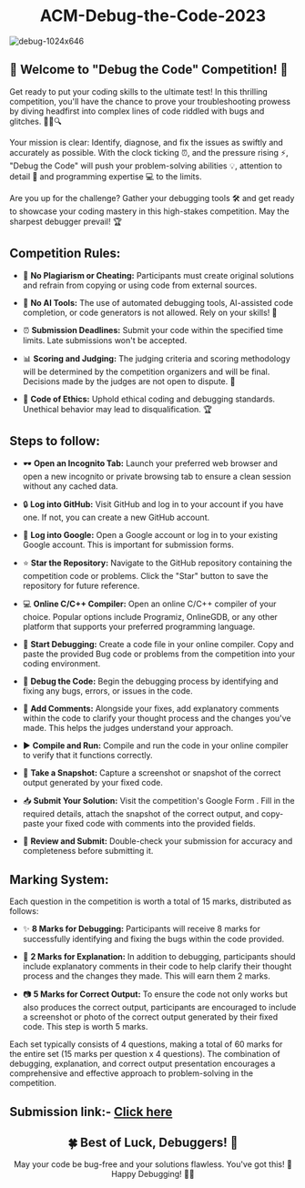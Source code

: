 <h1 align="center">ACM-Debug-the-Code-2023</h1>

![debug-1024x646](https://github.com/karan-panda/ACM-Debug-the-Code-2023/assets/108183567/fcb5a0db-f8da-4e5f-b097-b93dcab85dff)

## 🚀 Welcome to "Debug the Code" Competition! 🧩

Get ready to put your coding skills to the ultimate test! In this thrilling competition, you'll have the chance to prove your troubleshooting prowess by diving headfirst into complex lines of code riddled with bugs and glitches. 🐜🐛🔍

Your mission is clear: Identify, diagnose, and fix the issues as swiftly and accurately as possible. With the clock ticking ⏰, and the pressure rising ⚡, "Debug the Code" will push your problem-solving abilities 💡, attention to detail 🧐 and programming expertise 💻 to the limits.

Are you up for the challenge? Gather your debugging tools 🛠️ and get ready to showcase your coding mastery in this high-stakes competition. May the sharpest debugger prevail! 🏆

## Competition Rules:
- 🚫 **No Plagiarism or Cheating:** Participants must create original solutions and refrain from copying or using code from external sources.

- 🤖 **No AI Tools:** The use of automated debugging tools, AI-assisted code completion, or code generators is not allowed. Rely on your skills! 💪

- ⏰ **Submission Deadlines:** Submit your code within the specified time limits. Late submissions won't be accepted.

- 📊 **Scoring and Judging:** The judging criteria and scoring methodology will be determined by the competition organizers and will be final. Decisions made by the judges are not open to dispute. 📝

- 👏 **Code of Ethics:** Uphold ethical coding and debugging standards. Unethical behavior may lead to disqualification. 🏆

## Steps to follow:
- 🕶️ **Open an Incognito Tab:** Launch your preferred web browser and open a new incognito or private browsing tab to ensure a clean session without any cached data.

- 🔒 **Log into GitHub:** Visit GitHub and log in to your account if you have one. If not, you can create a new GitHub account.

- 📧 **Log into Google:** Open a Google account or log in to your existing Google account. This is important for submission forms.

- ⭐ **Star the Repository:** Navigate to the GitHub repository containing the competition code or problems. Click the "Star" button to save the repository for future reference.

- 💻 **Online C/C++ Compiler:** Open an online C/C++ compiler of your choice. Popular options include Programiz, OnlineGDB, or any other platform that supports your preferred programming language.

- 🚀 **Start Debugging:** Create a code file in your online compiler. Copy and paste the provided Bug code or problems from the competition into your coding environment.

- 🐞 **Debug the Code:** Begin the debugging process by identifying and fixing any bugs, errors, or issues in the code.

- 💬 **Add Comments:** Alongside your fixes, add explanatory comments within the code to clarify your thought process and the changes you've made. This helps the judges understand your approach.

- ▶️ **Compile and Run:** Compile and run the code in your online compiler to verify that it functions correctly.

- 📸 **Take a Snapshot:** Capture a screenshot or snapshot of the correct output generated by your fixed code.

- 📥 **Submit Your Solution:** Visit the competition's Google Form . Fill in the required details, attach the snapshot of the correct output, and copy-paste your fixed code with comments into the provided fields.

- 🧐 **Review and Submit:** Double-check your submission for accuracy and completeness before submitting it.

## Marking System:

Each question in the competition is worth a total of 15 marks, distributed as follows:

- ✨ **8 Marks for Debugging:** Participants will receive 8 marks for successfully identifying and fixing the bugs within the code provided.

- 📝 **2 Marks for Explanation:** In addition to debugging, participants should include explanatory comments in their code to help clarify their thought process and the changes they made. This will earn them 2 marks.

- 📷 **5 Marks for Correct Output:** To ensure the code not only works but also produces the correct output, participants are encouraged to include a screenshot or photo of the correct output generated by their fixed code. This step is worth 5 marks.

Each set typically consists of 4 questions, making a total of 60 marks for the entire set (15 marks per question x 4 questions). The combination of debugging, explanation, and correct output presentation encourages a comprehensive and effective approach to problem-solving in the competition.

## Submission link:-  [Click here](https://forms.gle/TnmRrKXEjxRHkxbD7)

<h2 align="center">
🍀 Best of Luck, Debuggers! 🚀
</h2>
<p align="center">
May your code be bug-free and your solutions flawless. You've got this! 💪
Happy Debugging! 🐞✨
</p>
